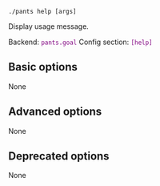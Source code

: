 ```
./pants help [args]
```
Display usage message.

Backend: <span style="color: purple"><code>pants.goal</code></span>
Config section: <span style="color: purple"><code>[help]</code></span>

## Basic options

None

## Advanced options

None

## Deprecated options

None


